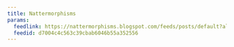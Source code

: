 ```yaml
---
title: Nattermorphisms
params:
  feedlink: https://nattermorphisms.blogspot.com/feeds/posts/default?alt=rss
  feedid: d7004c4c563c39cbab6046b55a352556
---
```

